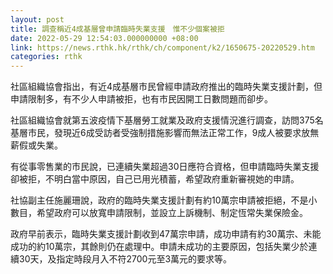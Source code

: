 ```yaml
---
layout: post
title: 調查稱近4成基層曾申請臨時失業支援　惟不少個案被拒
date: 2022-05-29 12:54:03.000000000 +08:00
link: https://news.rthk.hk/rthk/ch/component/k2/1650675-20220529.htm
categories: rthk
---
```


社區組織協會指出，有近4成基層市民曾經申請政府推出的臨時失業支援計劃，但申請限制多，有不少人申請被拒，也有市民因開工日數問題而卻步。

社區組織協會就第五波疫情下基層勞工就業及政府支援情況進行調查，訪問375名基層市民，發現近6成受訪者受強制措施影響而無法正常工作，9成人被要求放無薪假或失業。

有從事零售業的市民說，已連續失業超過30日應符合資格，但申請臨時失業支援卻被拒，不明白當中原因，自己已用光積蓄，希望政府重新審視她的申請。

社協副主任施麗珊說，政府的臨時失業支援計劃有約10萬宗申請被拒絕，不是小數目，希望政府可以放寬申請限制，並設立上訴機制、制定恆常失業保險金。

政府早前表示，臨時失業支援計劃收到47萬宗申請，成功申請有約30萬宗、未能成功的約10萬宗，其餘則仍在處理中。申請未成功的主要原因，包括失業少於連續30天，及指定時段月入不符2700元至3萬元的要求等。

